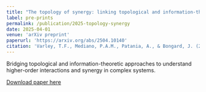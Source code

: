 ```yaml
---
title: "The topology of synergy: linking topological and information-theoretic approaches to higher-order interactions in complex systems"
label: pre-prints
permalink: /publication/2025-topology-synergy
date: 2025-04-01
venue: 'arXiv preprint'
paperurl: 'https://arxiv.org/abs/2504.10140'
citation: 'Varley, T.F., Mediano, P.A.M., Patania, A., & Bongard, J. (2025). The topology of synergy: linking topological and information-theoretic approaches to higher-order interactions in complex systems. arXiv preprint arXiv:2504.10140.'
---
```


Bridging topological and information-theoretic approaches to understand higher-order interactions and synergy in complex systems.

[Download paper here](https://arxiv.org/abs/2504.10140)
